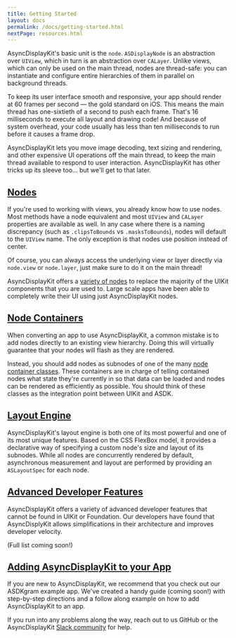 ```yaml
---
title: Getting Started
layout: docs
permalink: /docs/getting-started.html
nextPage: resources.html
---
```


AsyncDisplayKit's basic unit is the `node`.  `ASDisplayNode` is an abstraction
over `UIView`, which in turn is an abstraction over `CALayer`.  Unlike views, which
can only be used on the main thread, nodes are thread-safe:  you can
instantiate and configure entire hierarchies of them in parallel on background
threads.

To keep its user interface smooth and responsive, your app should render at 60
frames per second &mdash; the gold standard on iOS.  This means the main thread
has one-sixtieth of a second to push each frame.  That's 16 milliseconds to
execute all layout and drawing code!  And because of system overhead, your code
usually has less than ten milliseconds to run before it causes a frame drop.

AsyncDisplayKit lets you move image decoding, text sizing and rendering, and
other expensive UI operations off the main thread, to keep the main thread available to 
respond to user interaction.  AsyncDisplayKit has other tricks up its
sleeve too... but we'll get to that later.

<h2><a href = "node-overview.html">Nodes</a></h2>

If you're used to working with views, you already know how to use nodes.  Most methods have a node equivalent and most `UIView` and `CALayer` properties are available as well.  In any case where there is a naming discrepancy (such as `.clipsToBounds` vs `.masksToBounds`), nodes will default to the `UIView` name.  The only exception is that nodes use position instead of center.

Of course, you can always access the underlying view or layer directly via `node.view` or `node.layer`, just make sure to do it on the main thread!

AsyncDisplayKit offers a <a href = "node-overview.html">variety of nodes</a> to replace the majority of the UIKit components that you are used to. Large scale apps have been able to completely write their UI using just AsyncDisplayKit nodes. 

<h2><a href = "containers-overview.html">Node Containers</a></h2>

When converting an app to use AsyncDisplayKit, a common mistake is to add nodes directly to an existing view hierarchy.  Doing this will virtually guarantee that your nodes will flash as they are rendered.  

Instead, you should add nodes as subnodes of one of the many <a href = "containers-overview.html">node container classes</a>.  These containers are in charge of telling contained nodes what state they're currently in so that data can be loaded and nodes can be rendered as efficiently as possible.  You should think of these classes as the integration point between UIKit and ASDK.

<h2><a href = "/docs/layout-engine.html">Layout Engine</a></h2>

AsyncDisplayKit's layout engine is both one of its most powerful and one of its most unique features.  Based on the CSS FlexBox model, it provides a declarative way of specifying a custom node's size and layout of its subnodes.  While all nodes are concurrently rendered by default, asynchronous measurement and layout are performed by providing an `ASLayoutSpec` for each node.

<h2><a href = "/docs/layout-engine.html">Advanced Developer Features</a></h2>

AsyncDisplayKit offers a variety of advanced developer features that cannot be found in UIKit or Foundation.  Our developers have found that AsyncDisplyKit allows simplifications in their architecture and improves developer velocity. 

(Full list coming soon!)

<h2><a href = "/docs/layout-engine.html">Adding AsyncDisplayKit to your App</a></h2>

If you are new to AsyncDisplayKit, we recommend that you check out our ASDKgram example app. We've created a handy guide (coming soon!) with step-by-step directions and a follow along example on how to add AsyncDisplayKit to an app. 

If you run into any problems along the way, reach out to us GitHub or the AsyncDisplayKit <a href = "/docs/resources.html#slack">Slack community</a> for help.
